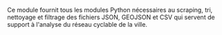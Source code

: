 Ce module fournit tous les modules Python nécessaires au scraping, tri, nettoyage et filtrage des fichiers JSON, GEOJSON et CSV qui servent de support à l'analyse du réseau cyclable de la ville. 